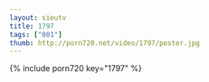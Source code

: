 ```yaml
--- 
layout: sieutv
title: 1797
tags: ["001"]
thumb: http://porn720.net/video/1797/poster.jpg
---
```

{% include porn720 key="1797" %} 
